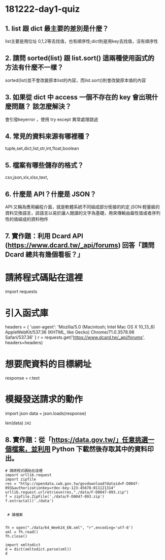 # 181222-day1-quiz

## 1. list 跟 dict 最主要的差別是什麼？
list主要是用位址 0,1,2等去找值，也有順序性;dict則是用key去找值，沒有順序性

## 2. 請問 sorted(list) 跟 list.sort() 這兩種使用函式的方法有什麼不一樣？
sorted(list)並不會改變原本list的內容，而list.sort()則會改變原本值的內容
## 3. 如果從 dict 中 access 一個不存在的 key 會出現什麼問題？ 該怎麼解決？
會引發keyerror ，使用 try except 異常處理跳過
## 4. 常見的資料來源有哪裡種？
tuple,set,dict,list,str,int,float,boolean
## 5. 檔案有哪些儲存的格式？
csv,json,xlx,xlsx,text,
## 6. 什麼是 API？什麼是 JSON？
API:又稱為應用編程介面，就是軟體系統不同組成部分銜接的約定
jSON:輕量級的資料交換語言，該語言以易於讓人閱讀的文字為基礎，用來傳輸由屬性值或者序列性的值組成的資料物件

## 7. 實作題：利用 Dcard API (https://www.dcard.tw/_api/forums) 回答「請問 Dcard 總共有幾個看板？」

# 請將程式碼貼在這裡
import requests
# 引入函式庫
headers = {
    'user-agent': 'Mozilla/5.0 (Macintosh; Intel Mac OS X 10_13_6) AppleWebKit/537.36 (KHTML, like Gecko) Chrome/71.0.3578.98 Safari/537.36'
}
r = requests.get('https://www.dcard.tw/_api/forums', headers=headers)
# 想要爬資料的目標網址
response = r.text
# 模擬發送請求的動作

import json
data = json.loads(response)

len(data)
```242```

## 8. 實作題：從「https://data.gov.tw/」任意挑選一個檔案，並利用 Python 下載然後存取其中的資料印出。

```
# 請將程式碼貼在這裡
import urllib.request 
import zipfile  
res = "http://opendata.cwb.gov.tw/govdownload?dataid=F-D0047-093&authorizationkey=rdec-key-123-45678-011121314" 
urllib.request.urlretrieve(res,"./data/F-D0047-093.zip") 
f = zipfile.ZipFile('./data/F-D0047-093.zip') 
f.extractall('./data') 
 
 
 # 讀檔案 
 
 
fh = open("./data/64_Week24_EN.xml", "r",encoding='utf-8') 
xml = fh.read() 
fh.close() 

import xmltodict 
d = dict(xmltodict.parse(xml)) 
d





